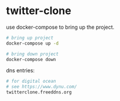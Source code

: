 # twitter-clone

use docker-compose to bring up the project.

```bash
# bring up project
docker-compose up -d

# bring down project
docker-compose down
```

dns entries:

```bash
# for digital ocean
# see https://www.dynu.com/
twitterclone.freeddns.org
```
